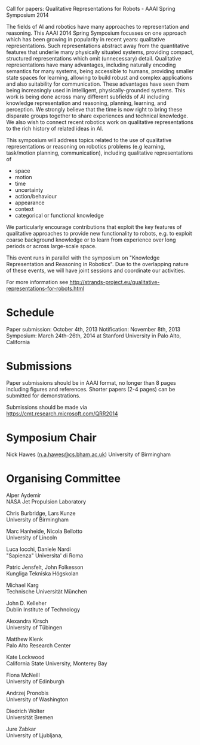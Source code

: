 Call for papers: Qualitative Representations for Robots - AAAI Spring Symposium 2014

The fields of AI and robotics have many approaches to representation and reasoning. This AAAI 2014 Spring Symposium focusses on one approach which has been growing in popularity in recent years: qualitative representations. Such representations abstract away from the quantitative features that underlie many physically situated systems, providing compact, structured representations which omit (unnecessary) detail. Qualitative representations have many advantages, including naturally encoding semantics for many systems, being accessible to humans, providing smaller state spaces for learning, allowing to build robust and complex applications and also suitability for communication. These advantages have seen them being increasingly used in intelligent, physically-grounded systems. This work is being done across many different subfields of AI including knowledge representation and reasoning, planning, learning, and perception. We strongly believe that the time is now right to bring these disparate groups together to share experiences and technical knowledge. We also wish to connect recent robotics work on qualitative representations to the rich history of related ideas in AI.

This symposium will address topics related to the use of qualitative representations or reasoning on robotics problems (e.g learning, task/motion planning, communication), including qualitative representations of

 * space
 * motion
 * time
 * uncertainty
 * action/behaviour
 * appearance
 * context
 * categorical or functional knowledge

We particularly encourage contributions that exploit the key features of qualitative approaches to provide new functionality to robots, e.g. to exploit coarse background knowledge or to learn from experience over long periods or across large-scale space.

This event runs in parallel with the symposium on "Knowledge Representation and Reasoning in Robotics". Due to the overlapping nature of these events, we will have joint sessions and coordinate our activities.

For more information see http://strands-project.eu/qualitative-representations-for-robots.html

# Schedule 

Paper submission: October 4th, 2013
Notification:  November 8th, 2013
Symposium: March 24th–26th, 2014 at Stanford University in Palo Alto, California

# Submissions

Paper submissions should be in AAAI format, no longer than 8 pages including figures and references. Shorter papers (2-4 pages) can be submitted for demonstrations.

Submissions should be made via https://cmt.research.microsoft.com/QRR2014



# Symposium Chair

Nick Hawes (n.a.hawes@cs.bham.ac.uk)
University of Birmingham 

# Organising Committee

Alper Aydemir  
NASA Jet Propulsion Laboratory 

Chris Burbridge, Lars Kunze  
University of Birmingham

Marc Hanheide, Nicola Bellotto  
University of Lincoln

Luca Iocchi, Daniele Nardi  
"Sapienza" Universita' di Roma  

Patric Jensfelt, John Folkesson  
Kungliga Tekniska Högskolan

Michael Karg  
Technische Universität München  

John D. Kelleher  
Dublin Institute of Technology

Alexandra Kirsch  
University of Tübingen

Matthew Klenk  
Palo Alto Research Center  

Kate Lockwood  
California State University, Monterey Bay

Fiona McNeill  
University of Edinburgh

Andrzej Pronobis  
University of Washington

Diedrich Wolter	 
Universität Bremen

Jure Zabkar  
University of Ljubljana,

